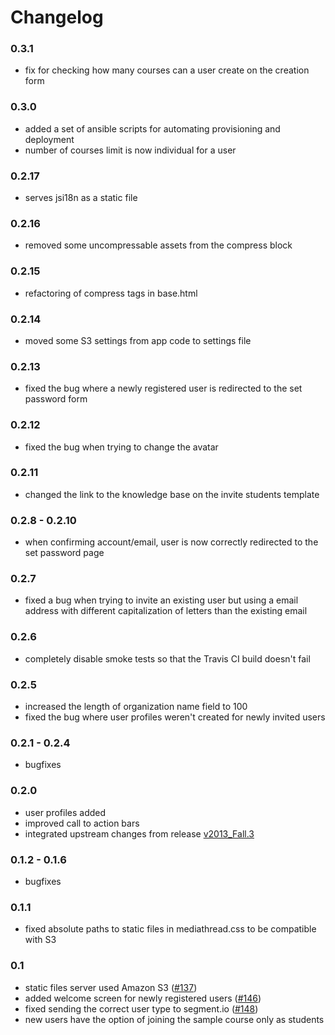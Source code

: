 # Changelog

### 0.3.1

* fix for checking how many courses can a user create on the creation form

### 0.3.0

* added a set of ansible scripts for automating provisioning and deployment
* number of courses limit is now individual for a user

### 0.2.17

* serves jsi18n as a static file

### 0.2.16

* removed some uncompressable assets from the compress block

### 0.2.15

* refactoring of compress tags in base.html

### 0.2.14

* moved some S3 settings from app code to settings file

### 0.2.13

* fixed the bug where a newly registered user is redirected to the set password form

### 0.2.12

* fixed the bug when trying to change the avatar

### 0.2.11

* changed the link to the knowledge base on the invite students template

### 0.2.8 - 0.2.10

* when confirming account/email, user is now correctly redirected to the set password page

### 0.2.7

* fixed a bug when trying to invite an existing user but using a email address with different capitalization of letters
than the existing email

### 0.2.6

* completely disable smoke tests so that the Travis CI build doesn't fail

### 0.2.5

* increased the length of organization name field to 100
* fixed the bug where user profiles weren't created for newly invited users

### 0.2.1 - 0.2.4

* bugfixes

### 0.2.0
* user profiles added
* improved call to action bars
* integrated upstream changes from release [v2013_Fall.3](https://github.com/ccnmtl/mediathread/releases/tag/v2013_Fall.3)

### 0.1.2 - 0.1.6

* bugfixes

### 0.1.1

* fixed absolute paths to static files in mediathread.css to be
  compatible with S3

### 0.1

* static files server used Amazon S3 ([#137](https://trello.com/c/03Y3xdxx/137-use-django-storages-to-send-all-static-assets-to-s3))
* added welcome screen for newly registered users ([#146](https://trello.com/c/nkMlxRXq/146-optional-enrolling-to-sample-course))
* fixed sending the correct user type to segment.io ([#148](https://trello.com/c/iNPBSDkh/148-fix-sending-the-user-type-to-segment-io))
* new users have the option of joining the sample course only as students
